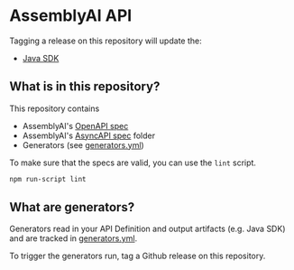 # AssemblyAI API

Tagging a release on this repository will update the:
  - [Java SDK](https://github.com/AssemblyAI/assemblyai-java-sdk)

## What is in this repository?

This repository contains

- AssemblyAI's [OpenAPI spec](./openapi.yml)
- AssemblyAI's [AsyncAPI spec](./asyncapi.yml) folder
- Generators (see [generators.yml](./fern/generators.yml))

To make sure that the specs are valid, you can use the `lint` script.

```bash
npm run-script lint
```

## What are generators?

Generators read in your API Definition and 
output artifacts (e.g. Java SDK) and are tracked in [generators.yml](./fern/generators.yml).

To trigger the generators run, tag a Github release on this repository.